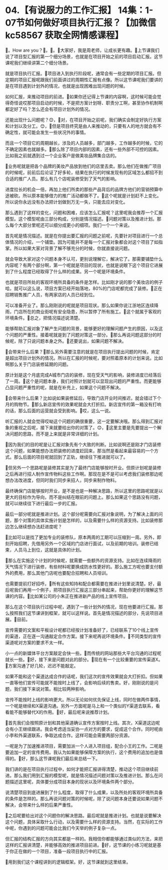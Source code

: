# 04.【有说服力的工作汇报】 14集：1-07节如何做好项目执行汇报？【加微信 kc58567 获取全网情感课程】

🎼。How are you？🎼。🎼。🎼大家好，我是周老师，让成长更有趣。🎼上节课我们说了项目型汇报的第一个细分场景，也就是在项目开始之前的项目启动汇报。这节课呢我们继续讲第二个细分场景。

就是项目执行汇报。🎼项目进入到执行阶段呢，通常会有一些定期的项目汇报。但定期的项目汇报呢跟我们前面讲过的周期性汇报有点像。所以这节课呢我们要讲的是在项目遇到计划外的情况，也就是出现困难出现问题的时候。

如何汇报，来推动项目的前进。🎼如果你还记得上节课的内容啊，这时候可能会觉得奇怪说哎那项目启动的时候，不是把方案计划呀、职责分工啊，甚至协作机制啊都定好了吗？怎么还会有项目计划外的情况。

还能出现什么问题呢？😊，🎼对，在项目开始之前呢，我们确实会制定好执行方案和计划以及分工。😊，🎼但是项目终究是由人来推动的，只要有人的地方就会有不确定性，就可能会发生一些状况外的事情。

而且一个项目它的周期越长，涉及的人员越多，部门越多，工作越多的时候，它的不确定因素也就越多。🎼那么除了项目内部的因素，还有一些外部不可控的因素。比如我之前就遇到过一个企业客户是做美妆品牌集合店的。

🎼业务呢就是把各个品牌的美妆产品放到他们的店里去卖。那么他们在做推广项目的时候呢，前前后后论证了好多轮，结果在执行的时候发现有的区域怎么都招不到合适的推广人员。那么有几个店呢装修受到了天气的影响。

进度拉长的机会一倍，再加上他们所卖的那些产品背后的品牌方他们的营销预算中途被砍。所以原本能够借力的推广活动都做不了。🎼这个呢就是计划赶不上变化。所以说你永远没有办法把计划做到万无一失，只能去应对变化。

那么遇到了这样的变化，问题和困难，应该怎么汇报呢？这里呢我会推荐一个汇报模型。这个模型呢由三部分构成，分别是情况描述。🎼问题对策以及推进计划。那么每个大部分里呢还可以细分成更小的细项。我们一个一个来说。

首先呢是情况描述。就是在你提出要汇报的问题之前呢，先要针对项目进行一个总体情况的介绍，一个铺垫。因为可能并不是每一个汇报对象都会对这个项目了如指掌。所以如果大家对背景了解不够充分的时候，你就直接说问题。

就会导致大家对这个问题本身不认可，更别说理解它，解决它了。那需要铺垫什么内容呢？有两个部分啊，第一个呢就是项目的现状，也就是说眼下这个项目它进展到了什么程度已经取得了什么样的成果。另一个呢是环境条件。

也就是项目所处的客观环境所具备的条件是怎样。比如刚才说的那个美妆店的例子哈，就可以这么说，项目方案已经开始落地，80%的门店呢都完成了装修。🎼正在招聘销售推广人员，有两家店的人员已经到位。

可以准备开业了。那么刚刚说的呢就是项目现状。那么如果你说江浙地区连续降雨，门店所在的商业街呢有安全隐患，所以暂停了所有施工。🎼这个就属于客观的环境条件。🎼总之，把情况描述说清楚。

能够帮助汇报对象了解产生问题的背景，能够更好的理解问题产生的原因，以及这个问题的严重性。接着呢就是到了问题对策这一部分。🎼那么再说问题这部分的时候呢，除了只说问题本身之外。🎼还要说出，如果问题不解决。

🎼会带来什么后果？🎼那么另外需要注意的就是在项目执行提出问题的时候，肯定是超出项目计划外的情况。所以在汇报的时候呢，要对照着原本的计划来说。比如啊那么关于门店装修延期的问题。

原计划是这个月底完成A城市门店的装修，现在受天气的影响，装修进度已经落后了一周。🎼这个是问题本身，我们对照计划就可以显现出问题的严重性。而更能够凸显问题严重性的呢，就是在补充上，如果这个问题不解决。

🎼会带来什么后果？比如说如果装修延后，导致门店开业时间推迟，就会错过下个月的购物节。🎼那么新店宣传的效果呢就会大打折扣。新店宣传的第一箱没有打响的话，那么后面的运营就会受到影响。🎼哎，这么一说。

听汇报的人就会觉得哎呦这个问题的确很重要，这一定要解决哦。那么得到汇报对象的重视之后呢，接下来就要给出你的对策了。😊，🎼这里主要是先要提出一个解决问题的思路，而不是上来就是非常详细的计划。

🎼因为我们的目的呢是让汇报对象先有个大致的判断。比如说啊还是刚才门店装修这个问题，如果能想办法把装修的进度赶回来，那当然是看起来最容易的一个方式。那么后面的项目呢就回到了正轨，继续往下推进就可以了。

🎼但另外一个思路呢是装修其实是为了最终门店能够按时开业。但原计划呢是装修之后再进行招人制作宣传物料这些工作啊。那现在是不是可以考虑我们装修那边呢想办法改进度，但同时我们同步来招人，同步来制作物料。

最终确保门店能够按时开业，是不是也是一种解决思路，所以这里的思路呢就是以更大的目标作为导向，而不是纠结在眼前的问题上。那么如果这个思路没有问题，就可以继续往下进行最后一步的汇报。

最后一部分呢就是推进计划。这个部分呢需要向汇报对象说明，为了解决上面的问题，那个对策的具体实施计划是怎样的，以及需要什么样的资源支持。比如装修那边怎么继续想办法赶进度呢？

🎼比如可以是找了更加专业的装修队，原本两周的工期可以压缩到一周。另外，即刻开始招聘，先借用另外一个区域的门店进行面试，以及前期的培训。装修已结束，人员马上到位，这就是具体的计划。

🎼那么在实施这个计划的时候呢，就需要一些额外的资源支持。比如在连续降雨的天气情况下进行装修，有些材料呢要换成防水性更好的。那么施工方呢也要支付额外的费用，那么其他门店呢也要配合招聘和人员培训。

也需要提前打好招呼。🎼所有这些知持和配合都需要在推进计划里说清楚。好，最后呢我们再用一个例子，把项目执行汇报这三部分串起来，帮助你更好的理解这节课的内容。🎼比如某公司的小朱正在推进新产品的线上宣传项目。

那么在这个项目执行过程中呢，遇到了一些计划外的情况，现在他要进行汇报。那么按照我们这节课讲到框架，就可以这样说。首先是情况描述的部分，先说项目进展。🎼目前。

宣传需要的文案和平板设计呢都已经按计划准备好了，已经联系了10个线上宣传的渠道，正在逐一沟通敲定合作方案。接下来呢再说环境条件。🎼不同类型的宣传渠道呢对方案的要求不太一样。

小一点的新媒体平台方案敲定会快一些。🎼而传统的网站那些大平台沟通的过程呢就长一些。🎼好，接下来是问题对此的部分。🎼现在有一个比较重要的宣传渠道X。🎼方案沟通了好几轮，迟迟不能敲定。

如果不能和这个渠道达成合作的话呢，我们这次的宣传效果就会大打折扣。但如果一直等他们宣传可能就不能按时上线了，会影响后续的售卖。好，刚刚说的是问题，我们接下来说对策。相比较两种影响。

宣传不能按时上线的影响更大。所以无论如何优先保证上线，同时在做两件事情，一个呢是继续和X渠道沟通。另外一方面呢是马上和一个类似的Y渠道去联系，看看能不能够替代X的作用。🎼好，最后呢来说推荐计划。

🎼首先我们会按照原计划和其他渠道确认宣传方案按时上线。其次，X渠道这边呢会有小王继续跟进。我会考虑适当妥协一点对方的要求，促成这个合作。同时呢由小李和外渠道联系，争取达成合作。这样可能会需要两部分资源。

一呢是为了加速推进项目，需要加派一个人进入项目组，配合小王的工作。二呢是要追加一定的宣传费用。我认为如果能够保障方案的执行，这个费用的追加也是值得的。🎼好，那么这节课呢我们最后来总结一下。

我们讲的是在项目执行过程中，如何才能把汇报讲得清楚，推动这个项目继续前进。那么我们用到汇报的模型呢，就是情况描述问题对策以及推进计划。那么在问题描述这里呢，具体要分成项目本身的现状以及环境条件两个部分。

说清楚项目到底进展到了什么程度，取得了什么成果，以及所处的客观环境所具备的条件是怎样的。那么再说问题对策的时候呢，除了说问题本身还要说如果问题不解决，会带来什么样的后果严重性。

🎼之后呢要给出对这个问题你的解决思路。最后呢就是推进计划。也就是说要解决这个问题，具体采取什么行动，以及需要什么样的资源支持。当然，在实际的工作中呢，你遇到的问题可能会比我们今天举的例子复杂一点。

但汇报的结构汇报的方向其实都是一样的。我相信你都能够通过类似的方法，来把这样的汇报讲清楚，并能够高效的推进项目前进。🎼好，这节课的小练习呢就是基于你正在做的一个项目，准备一段项目执行中的汇报。

🎼用到我们这个课程讲到的逻辑框架。好，这节课就到这里结束。